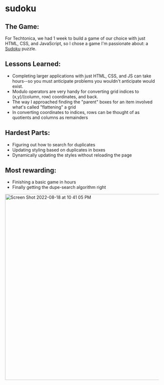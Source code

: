 # sudoku

## The Game: 
For Techtonica, we had 1 week to build a game of our choice with just HTML, CSS, and JavaScript, so I chose a game I'm passionate about: a [Sudoku](https://en.wikipedia.org/wiki/Sudoku) puzzle.

## Lessons Learned:
- Completing larger applications with just HTML, CSS, and JS can take hours--so you must anticipate problems you wouldn't anticipate would exist.
- Modulo operators are very handy for converting grid indices to (x,y)/(column, row) coordinates, and back.
- The way I approached finding the "parent" boxes for an item involved what's called "flattening" a grid
- In converting coordinates to indices, rows can be thought of as quotients and columns as remainders

## Hardest Parts:
- Figuring out how to search for duplicates
- Updating styling based on duplicates in boxes
- Dynamically updating the styles without reloading the page

## Most rewarding:
- Finishing a basic game in hours
- Finally getting the dupe-search algorithm right

<img width="608" alt="Screen Shot 2022-08-18 at 10 41 05 PM" src="https://user-images.githubusercontent.com/38749469/185551140-adbfbca3-5624-496a-a0a0-56c4fc62165f.png">

